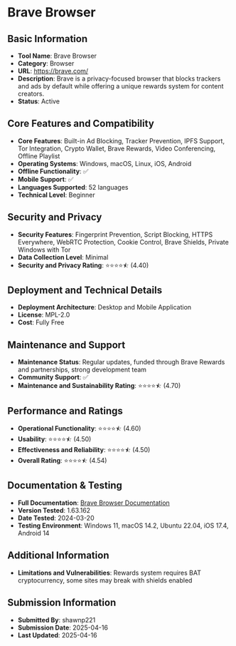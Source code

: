 # Brave Browser

## Basic Information
- **Tool Name**: Brave Browser
- **Category**: Browser
- **URL**: https://brave.com/
- **Description**: Brave is a privacy-focused browser that blocks trackers and ads by default while offering a unique rewards system for content creators.
- **Status**: Active

## Core Features and Compatibility
- **Core Features**: Built-in Ad Blocking, Tracker Prevention, IPFS Support, Tor Integration, Crypto Wallet, Brave Rewards, Video Conferencing, Offline Playlist
- **Operating Systems**: Windows, macOS, Linux, iOS, Android
- **Offline Functionality**: ✅
- **Mobile Support**: ✅
- **Languages Supported**: 52 languages
- **Technical Level**: Beginner

## Security and Privacy
- **Security Features**: Fingerprint Prevention, Script Blocking, HTTPS Everywhere, WebRTC Protection, Cookie Control, Brave Shields, Private Windows with Tor
- **Data Collection Level**: Minimal
- **Security and Privacy Rating**: ⭐⭐⭐⭐⯪ (4.40)

## Deployment and Technical Details
- **Deployment Architecture**: Desktop and Mobile Application
- **License**: MPL-2.0
- **Cost**: Fully Free

## Maintenance and Support
- **Maintenance Status**: Regular updates, funded through Brave Rewards and partnerships, strong development team
- **Community Support**: ✅
- **Maintenance and Sustainability Rating**: ⭐⭐⭐⭐⯪ (4.70)

## Performance and Ratings
- **Operational Functionality**: ⭐⭐⭐⭐⯪ (4.60)
- **Usability**: ⭐⭐⭐⭐⯪ (4.50)
- **Effectiveness and Reliability**: ⭐⭐⭐⭐⯪ (4.50)
- **Overall Rating**: ⭐⭐⭐⭐⯪ (4.54)

## Documentation & Testing
- **Full Documentation**: [Brave Browser Documentation](https://support.brave.com/)
- **Version Tested**: 1.63.162
- **Date Tested**: 2024-03-20
- **Testing Environment**: Windows 11, macOS 14.2, Ubuntu 22.04, iOS 17.4, Android 14

## Additional Information
- **Limitations and Vulnerabilities**: Rewards system requires BAT cryptocurrency, some sites may break with shields enabled
## Submission Information
- **Submitted By**: shawnp221
- **Submission Date**: 2025-04-16
- **Last Updated**: 2025-04-16
